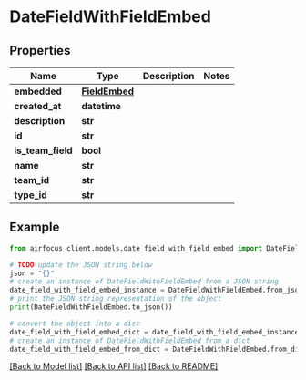 # DateFieldWithFieldEmbed


## Properties

Name | Type | Description | Notes
------------ | ------------- | ------------- | -------------
**embedded** | [**FieldEmbed**](FieldEmbed.md) |  | 
**created_at** | **datetime** |  | 
**description** | **str** |  | 
**id** | **str** |  | 
**is_team_field** | **bool** |  | 
**name** | **str** |  | 
**team_id** | **str** |  | 
**type_id** | **str** |  | 

## Example

```python
from airfocus_client.models.date_field_with_field_embed import DateFieldWithFieldEmbed

# TODO update the JSON string below
json = "{}"
# create an instance of DateFieldWithFieldEmbed from a JSON string
date_field_with_field_embed_instance = DateFieldWithFieldEmbed.from_json(json)
# print the JSON string representation of the object
print(DateFieldWithFieldEmbed.to_json())

# convert the object into a dict
date_field_with_field_embed_dict = date_field_with_field_embed_instance.to_dict()
# create an instance of DateFieldWithFieldEmbed from a dict
date_field_with_field_embed_from_dict = DateFieldWithFieldEmbed.from_dict(date_field_with_field_embed_dict)
```
[[Back to Model list]](../README.md#documentation-for-models) [[Back to API list]](../README.md#documentation-for-api-endpoints) [[Back to README]](../README.md)


